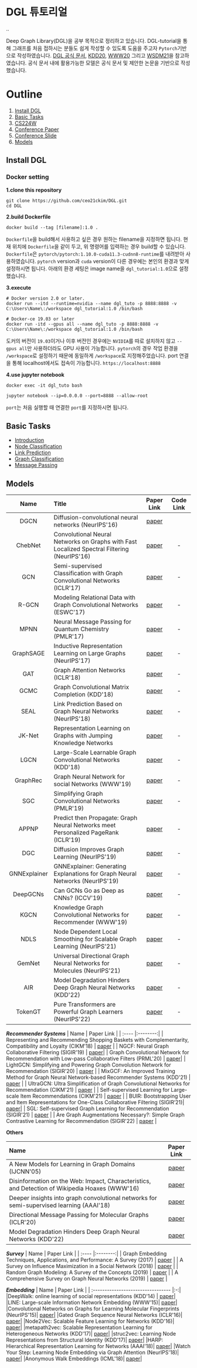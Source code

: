 # DGL 튜토리얼

..

Deep Graph Library(DGL)을 공부 목적으로 정리하고 있습니다. DGL-tutorial을 통해 그래프를 처음 접하시는 분들도 쉽게 작성할 수 있도록 도움을 주고자 `Pytorch`기반으로 작성하였습니다. [DGL 공식 문서](https://docs.dgl.ai/index.html#getting-started), [KDD20](https://github.com/dglai/KDD20-Hands-on-Tutorial), [WWW20](https://github.com/dglai/WWW20-Hands-on-Tutorial) 그리고 [WSDM21](https://github.com/dglai/WSDM21-Hands-on-Tutorial)을 참고하였습니다. 공식 문서 내에 활용가능한 모델은 공식 문서 및 제안한 논문을 기반으로 작성했습니다. 

# Outline
1. [Install DGL](#Install-DGL)
2. [Basic Tasks](#Basic-Tasks)
3. [CS224W](https://github.com/ceo21ckim/DGL-tutorial/tree/main/CS224W)
4. [Conference Paper](https://github.com/ceo21ckim/DGL-tutorial/tree/main/Conference_Paper)
5. [Conference Slide](https://github.com/ceo21ckim/DGL-tutorial/tree/main/Conference_Slides)
6. [Models](#Models)

## Install DGL

### Docker setting
**1.clone this repository**
``` 
git clone https://github.com/ceo21ckim/DGL.git
cd DGL
```

**2.build Dockerfile**
```
docker build --tag [filename]:1.0 .
```
`Dockerfile`을 build해서 사용하고 싶은 경우 원하는 filename을 지정하면 됩니다. 현재 위치에 `Dockerfile`을 같이 두고, 위 명령어를 입력하는 경우 build할 수 있습니다. 
`Dockerfile`은 `pytorch/pytorch:1.10.0-cuda11.3-cudnn8-runtime`를 내려받아 사용하였습니다. `pytorch` version과 `cuda` version이 다른 경우에는 본인의 환경과 맞게 설정하시면 됩니다. 아래의 환경 세팅은 image name을 `dgl_tutorial:1.0`으로 설정했습니다. 


**3.execute**

```
# Docker version 2.0 or later.
docker run --itd --runtime=nvidia --name dgl_tuto -p 8888:8888 -v C:\Users\Name\:/workspace dgl_tutorial:1.0 /bin/bash
```

```
# Docker-ce 19.03 or later
docker run -itd --gpus all --name dgl_tuto -p 8888:8888 -v C:\Users\Name\:/workspace dgl_tutorial:1.0 /bin/bash
```

도커의 버전이 `19.03`이거나 이후 버전인 경우에는 `NVIDIA`를 따로 설치하지 않고 `--gpus all`만 사용하더라도 GPU 사용이 가능합니다. `pytorch`의 경우 작업 환경을 `/workspace`로 설정하기 때문에 동일하게 `/workspace`로 지정해주었습니다. port 연결을 통해 localhost에서도 접속이 가능합니다. `https://localhost:8888`


**4.use jupyter notebook**
```
docker exec -it dgl_tuto bash

jupyter notebook --ip=0.0.0.0 --port=8888 --allow-root
```
`port`는 처음 실행할 때 연결한 `port`를 지정하시면 됩니다. 

## Basic Tasks

- [Introduction](https://github.com/ceo21ckim/DGL-tutorial/tree/main/Basic_Tasks/1.Introduction)
- [Node Classification](https://github.com/ceo21ckim/DGL-tutorial/tree/main/Basic_Tasks/2.Node_Classification)
- [Link Prediction](https://github.com/ceo21ckim/DGL-tutorial/tree/main/Basic_Tasks/3.Link_Prediction)
- [Graph Classification](https://github.com/ceo21ckim/DGL-tutorial/tree/main/Basic_Tasks/4.Graph_Classification)
- [Message Passing](https://github.com/ceo21ckim/DGL-tutorial/tree/main/Basic_Tasks/0.Others)



## Models

| Name | Title | Paper Link | Code Link |
| :----: | :---- |:--------:|:--------:|
| DGCN | Diffusion-convolutional neural networks (NeurIPS'16) | [paper](https://arxiv.org/pdf/1511.02136.pdf) |
|ChebNet | Convolutional Neural Networks on Graphs with Fast Localized Spectral Filtering (NeurIPS'16) | [paper](https://arxiv.org/pdf/1606.09375.pdf) | - |
| GCN | Semi-supervised Classification with Graph Convolutional Networks (ICLR'17) | [paper](https://arxiv.org/pdf/1609.02907.pdf)              | - |
| R-GCN | Modeling Relational Data with Graph Convolutional Networks (ESWC'17) | [paper](https://arxiv.org/pdf/1703.06103.pdf) | - |
| MPNN | Neural Message Passing for Quantum Chemistry (PMLR'17) | [paper](https://arxiv.org/pdf/1704.01212.pdf) | - |
| GraphSAGE | Inductive Representation Learning on Large Graphs (NeurIPS'17) | [paper](https://arxiv.org/pdf/1706.02216.pdf) | - |
| GAT | Graph Attention Networks (ICLR'18) | [paper](https://arxiv.org/pdf/1710.10903.pdf) | - |
| GCMC | Graph Convolutional Matrix Completion (KDD'18) | [paper](https://arxiv.org/pdf/1706.02263.pdf) | - |
| SEAL | Link Prediction Based on Graph Neural Networks (NeurIPS'18) | [paper](https://papers.nips.cc/paper/2018/file/53f0d7c537d99b3824f0f99d62ea2428-Paper.pdf) | - |
| JK-Net | Representation Learning on Graphs with Jumping Knowledge Networks | [paper](http://proceedings.mlr.press/v80/xu18c/xu18c.pdf)| - |
| LGCN | Large-Scale Learnable Graph Convolutional Networks (KDD'18) | [paper](https://arxiv.org/pdf/1808.03965.pdf) | - |
| GraphRec | Graph Neural Network for social Networks (WWW'19) | [paper](https://arxiv.org/pdf/1902.07243.pdf) | - |
| SGC | Simplifying Graph Convolutional Networks (PMLR'19) | [paper](https://arxiv.org/pdf/1902.07153.pdf) | - |
| APPNP | Predict then Propagate: Graph Neural Networks meet Personalized PageRank (ICLR'19)| [paper](https://arxiv.org/pdf/1810.05997.pdf) | - |
| DGC | Diffusion Improves Graph Learning (NeurIPS'19) | [paper](https://arxiv.org/pdf/1911.05485.pdf) | - |
| GNNExplainer | GNNExplainer: Generating Explanations for Graph Neural Networks (NeurIPS'19) | [paper](https://arxiv.org/pdf/1903.03894.pdf) | - |
| DeepGCNs | Can GCNs Go as Deep as CNNs? (ICCV'19) | [paper](https://arxiv.org/pdf/1904.03751.pdf) | - |
| KGCN | Knowledge Graph Convolutional Networks for Recommender (WWW'19) | [paper](https://arxiv.org/pdf/1904.12575.pdf) | - |
| NDLS | Node Dependent Local Smoothing for Scalable Graph Learning (NeurIPS'21) | [paper](https://proceedings.neurips.cc/paper/2021/file/a9eb812238f753132652ae09963a05e9-Paper.pdf) | - |
| GemNet | Universal Directional Graph Neural Networks for Molecules (NeurIPS'21) | [paper](https://arxiv.org/pdf/2106.08903.pdf) | - |
| AIR | Model Degradation Hinders Deep Graph Neural Networks (KDD'22) | [paper](https://arxiv.org/pdf/2206.04361.pdf) | - |
| TokenGT | Pure Transformers are Powerful Graph Learners (NeurIPS'22) | [paper](https://arxiv.org/pdf/2207.02505.pdf) | - |

***Recommender Systems***
| Name | Paper Link |
| :---- |:--------:|
| Representing and Recommending Shopping Baskets with Complementarity, Compatibility and Loyalty (CIKM'18) | [paper](https://dl.acm.org/doi/pdf/10.1145/3269206.3271786) |
| NGCF: Neural Graph Collaborative Filtering (SIGIR'19) | [paper](https://arxiv.org/pdf/1905.08108.pdf)|
| Graph Convolutional Network for Recommendation with Low-pass Collaborative Filters (PRML'20) | [paper](http://proceedings.mlr.press/v119/yu20e/yu20e.pdf)|
| LightGCN: Simplifying and Powering Graph Convolution Network for Recommendation (SIGIR'20) | [paper](https://arxiv.org/pdf/2002.02126.pdf) |
| MixGCF: An Improved Training Method for Graph Neural Network-based Recommender Systems (KDD'21) | [paper](https://dl.acm.org/doi/pdf/10.1145/3447548.3467408) |
| UltraGCN: Ultra Simplification of Graph Convolutional Networks for Recommendation (CIKM'21) | [paper](https://dl.acm.org/doi/pdf/10.1145/3459637.3482291) |
| Self-supervised Learning for Large-scale Item Recommendations (CIKM'21) | [paper](https://dl.acm.org/doi/pdf/10.1145/3459637.3481952) |
| BUIR: Bootstrapping User and Item Representations for One-Class Collaborative Filtering (SIGIR’21)| [paper](https://dl.acm.org/doi/pdf/10.1145/3404835.3462935)|
| SGL: Self-supervised Graph Learning for Recommendation (SIGIR'21) | [paper](https://dl.acm.org/doi/pdf/10.1145/3404835.3462862) |
| Are Graph Augmentations Necessary?: Simple Graph Contrastive Learning for Recommendation (SIGIR'22) | [paper](https://dl.acm.org/doi/pdf/10.1145/3477495.3531937) |


**Others**

| Name | Paper Link |
| :---- |:--------:|
|A New Models for Learning in Graph Domains (IJCNN'05)| [paper](https://www.researchgate.net/profile/Franco-Scarselli/publication/4202380_A_new_model_for_earning_in_raph_domains/links/0c9605188cd580504f000000/A-new-model-for-earning-in-raph-domains.pdf)|
|Disinformation on the Web: Impact, Characteristics, and Detection of Wikipedia Hoaxes (WWW'16) | [paper](https://dl.acm.org/doi/pdf/10.1145/2872427.2883085)|
|Deeper insights into graph convolutional networks for semi-supervised learning (AAAI'18) | [paper](https://dl.acm.org/doi/pdf/10.5555/3504035.3504468) | 
| Directional Message Passing for Molecular Graphs (ICLR'20) | [paper](https://arxiv.org/pdf/2003.03123.pdf) |
|Model Degradation Hinders Deep Graph Neural Networks (KDD'22) | [paper](https://arxiv.org/pdf/2206.04361.pdf) |

***Survey***
| Name | Paper Link |
| :---- |:--------:|
| Graph Embedding Techniques, Applications, and Performance: A Survey (2017) | [paper](https://arxiv.org/pdf/1705.02801.pdf) |
| A Survey on Influence Maximization in a Social Network (2018) | [paper](https://arxiv.org/pdf/1808.05502.pdf) |
| Random Graph Modeling: A Survey of the Concepts (2019) | [paper](https://dl.acm.org/doi/pdf/10.1145/3369782) |
| A Comprehensive Survey on Graph Neural Networks (2019) | [paper](https://arxiv.org/pdf/1901.00596.pdf) |

***Embedding***
| Name | Paper Link |
| :--------------------------------- |:-:|
|DeepWalk: online learning of social representations (KDD'14) | [paper](https://arxiv.org/pdf/1403.6652.pdf)|
|LINE: Large-scale Information Network Embedding (WWW'15)| [paper](https://arxiv.org/pdf/1503.03578.pdf)|
|Convolutional Networks on Graphs for Learning Molecular Fingerprints (NeurIPS'15)| [paper](https://arxiv.org/pdf/1509.09292.pdf)|
|Gated Graph Sequence Neural Networks (ICLR'16)| [paper](https://arxiv.org/pdf/1511.05493.pdf)|
|Node2Vec: Scalable Feature Learning for Networks (KDD'16)| [paper](https://arxiv.org/pdf/1607.00653.pdf)|
|metapath2vec: Scalable Representation Learning for Heterogeneous Networks (KDD'17)| [paper](https://ericdongyx.github.io/papers/KDD17-dong-chawla-swami-metapath2vec.pdf)|
|struc2vec: Learning Node Representations from Structural Identity (KDD'17)| [paper](https://arxiv.org/pdf/1704.03165.pdf)|
|HARP: Hierarchical Representation Learning for Networks (AAAI'18)| [paper](https://arxiv.org/pdf/1706.07845.pdf)|
|Watch Your Step: Learning Node Embedding via Graph Attention (NeurIPS'18)| [paper](https://arxiv.org/pdf/1710.09599.pdf)|
|Anonymous Walk Embeddings (ICML'18)| [paper](https://arxiv.org/pdf/1805.11921.pdf)|

